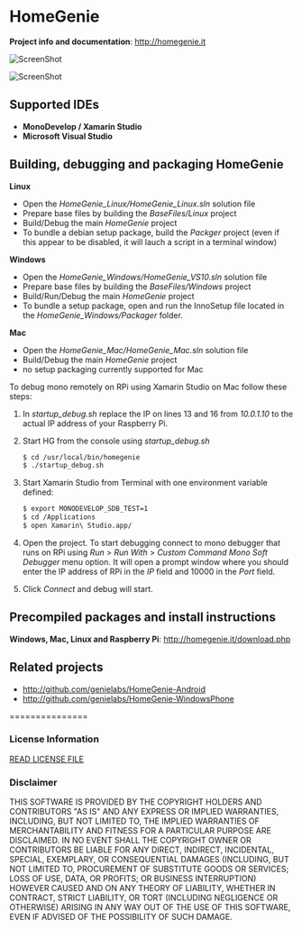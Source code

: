 # HomeGenie

**Project info and documentation**:
http://homegenie.it

![ScreenShot](http://www.homegenie.it/images/shots/homegenie_eden_01.png)

![ScreenShot](http://www.homegenie.it/images/shots/homegenie_01.png)

## Supported IDEs

- **MonoDevelop / Xamarin Studio**
- **Microsoft Visual Studio**


## Building, debugging and packaging HomeGenie

**Linux**
- Open the *HomeGenie_Linux/HomeGenie_Linux.sln* solution file
- Prepare base files by building the *BaseFiles/Linux* project
- Build/Debug the main *HomeGenie* project
- To bundle a debian setup package, build the *Packger* project (even if this appear to be disabled, it will lauch a script in a terminal window)

**Windows**
- Open the *HomeGenie_Windows/HomeGenie_VS10.sln* solution file
- Prepare base files by building the *BaseFiles/Windows* project
- Build/Run/Debug the main *HomeGenie* project
- To bundle a setup package, open and run the InnoSetup file located in the *HomeGenie_Windows/Packager* folder.

**Mac**
- Open the *HomeGenie_Mac/HomeGenie_Mac.sln* solution file
- Build/Debug the main *HomeGenie* project
- no setup packaging currently supported for Mac

To debug mono remotely on RPi using Xamarin Studio on Mac follow these steps:

1. In *startup_debug.sh* replace the IP on lines 13 and 16 from *10.0.1.10* to the actual IP address of your Raspberry Pi.
2. Start HG from the console using *startup_debug.sh*

    ```bash
    $ cd /usr/local/bin/homegenie
    $ ./startup_debug.sh
    ```

3. Start Xamarin Studio from Terminal with one environment variable defined:

    ```bash
    $ export MONODEVELOP_SDB_TEST=1
    $ cd /Applications
    $ open Xamarin\ Studio.app/
    ```

4. Open the project. To start debugging connect to mono debugger that runs on RPi using *Run* > *Run With* > *Custom Command Mono Soft Debugger* menu option. It will open a prompt window where you should enter the IP address of RPi in the *IP* field and 10000 in the *Port* field.
5. Click *Connect* and debug will start.


## Precompiled packages and install instructions

**Windows, Mac, Linux and Raspberry Pi**:
http://homegenie.it/download.php

## Related projects

- http://github.com/genielabs/HomeGenie-Android
- http://github.com/genielabs/HomeGenie-WindowsPhone

===============

### License Information

[READ LICENSE FILE](LICENSE)

### Disclaimer

THIS SOFTWARE IS PROVIDED BY THE COPYRIGHT HOLDERS AND CONTRIBUTORS "AS IS" AND ANY EXPRESS OR IMPLIED WARRANTIES, INCLUDING, BUT NOT LIMITED TO, THE IMPLIED WARRANTIES OF MERCHANTABILITY AND FITNESS FOR A PARTICULAR PURPOSE ARE DISCLAIMED. IN NO EVENT SHALL THE COPYRIGHT OWNER OR CONTRIBUTORS BE LIABLE FOR ANY DIRECT, INDIRECT, INCIDENTAL, SPECIAL, EXEMPLARY, OR CONSEQUENTIAL DAMAGES (INCLUDING, BUT NOT LIMITED TO, PROCUREMENT OF SUBSTITUTE GOODS OR SERVICES; LOSS OF USE, DATA, OR PROFITS; OR BUSINESS INTERRUPTION) HOWEVER CAUSED AND ON ANY THEORY OF LIABILITY, WHETHER IN CONTRACT, STRICT LIABILITY, OR TORT (INCLUDING NEGLIGENCE OR OTHERWISE) ARISING IN ANY WAY OUT OF THE USE OF THIS SOFTWARE, EVEN IF ADVISED OF THE POSSIBILITY OF SUCH DAMAGE.
